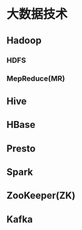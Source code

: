 # 大数据技术

## Hadoop

### HDFS

### MepReduce(MR)

## Hive

## HBase

## Presto

## Spark

## ZooKeeper(ZK)

## Kafka


